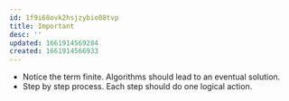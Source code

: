 ```yaml
---
id: 1f9i68ovk2hsjzybio08tvp
title: Important
desc: ''
updated: 1661914569284
created: 1661914566933
---
```


- Notice the term finite. Algorithms should lead to an eventual solution.
- Step by step process. Each step should do one logical action.
